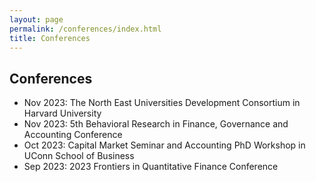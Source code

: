 ```yaml
---
layout: page
permalink: /conferences/index.html
title: Conferences
---
```


## Conferences

- Nov 2023: The North East Universities Development Consortium in Harvard University
- Nov 2023: 5th Behavioral Research in Finance, Governance and Accounting Conference
- Oct 2023: Capital Market Seminar and Accounting PhD Workshop in UConn School of Business
- Sep 2023: 2023 Frontiers in Quantitative Finance Conference
